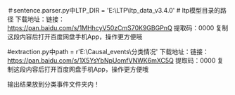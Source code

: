 ＃sentence.parser.py中LTP_DIR = 'E:\LTP\ltp_data_v3.4.0'  # ltp模型目录的路径
下载地址：链接：https://pan.baidu.com/s/1MHhcyV50zCmS70K9GBGPnQ 
提取码：0000 
复制这段内容后打开百度网盘手机App，操作更方便哦

#extraction.py中path = r'E:\\Causal_events\\分类情况'
下载地址：链接：https://pan.baidu.com/s/1X5YsYbNpUomfVNWK6mXC5Q 
提取码：0000 
复制这段内容后打开百度网盘手机App，操作更方便哦

输出结果放到分类事件文件夹内！

